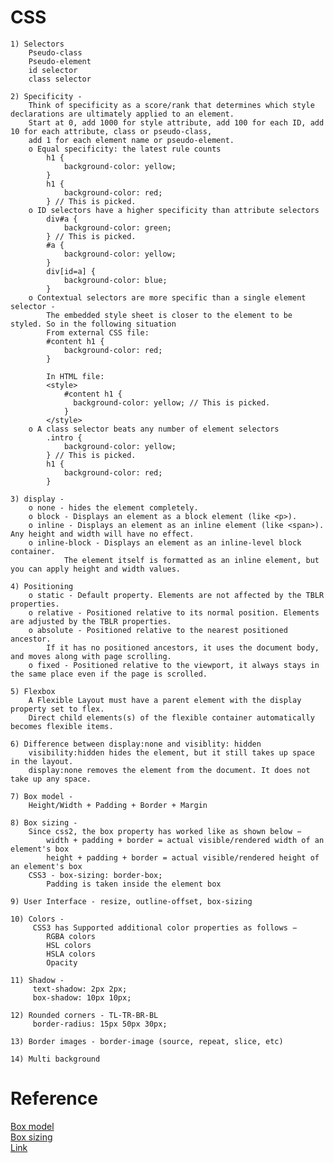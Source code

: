 # CSS

    1) Selectors
        Pseudo-class
        Pseudo-element
        id selector
        class selector

    2) Specificity -
        Think of specificity as a score/rank that determines which style declarations are ultimately applied to an element.
        Start at 0, add 1000 for style attribute, add 100 for each ID, add 10 for each attribute, class or pseudo-class,
        add 1 for each element name or pseudo-element.
        o Equal specificity: the latest rule counts
            h1 {
                background-color: yellow;
            }
            h1 {
                background-color: red;
            } // This is picked.
        o ID selectors have a higher specificity than attribute selectors
            div#a {
                background-color: green;
            } // This is picked.
            #a {
                background-color: yellow;
            }
            div[id=a] {
                background-color: blue;
            }
        o Contextual selectors are more specific than a single element selector - 
            The embedded style sheet is closer to the element to be styled. So in the following situation
            From external CSS file:
            #content h1 {
                background-color: red;
            }

            In HTML file:
            <style>
                #content h1 {
                  background-color: yellow; // This is picked.
                }
            </style>
        o A class selector beats any number of element selectors
            .intro {
                background-color: yellow;
            } // This is picked.
            h1 {
                background-color: red;
            }

    3) display -
        o none - hides the element completely.
        o block - Displays an element as a block element (like <p>).
        o inline - Displays an element as an inline element (like <span>). Any height and width will have no effect.
        o inline-block - Displays an element as an inline-level block container.
                The element itself is formatted as an inline element, but you can apply height and width values.

    4) Positioning
        o static - Default property. Elements are not affected by the TBLR properties.
        o relative - Positioned relative to its normal position. Elements are adjusted by the TBLR properties.
        o absolute - Positioned relative to the nearest positioned ancestor.
            If it has no positioned ancestors, it uses the document body, and moves along with page scrolling.
        o fixed - Positioned relative to the viewport, it always stays in the same place even if the page is scrolled.

    5) Flexbox
        A Flexible Layout must have a parent element with the display property set to flex.
        Direct child elements(s) of the flexible container automatically becomes flexible items.

    6) Difference between display:none and visiblity: hidden
        visibility:hidden hides the element, but it still takes up space in the layout.
        display:none removes the element from the document. It does not take up any space.

    7) Box model -
        Height/Width + Padding + Border + Margin

    8) Box sizing -
        Since css2, the box property has worked like as shown below −
            width + padding + border = actual visible/rendered width of an element's box
            height + padding + border = actual visible/rendered height of an element's box
        CSS3 - box-sizing: border-box;
            Padding is taken inside the element box

    9) User Interface - resize, outline-offset, box-sizing

    10) Colors -
         CSS3 has Supported additional color properties as follows −
            RGBA colors
            HSL colors
            HSLA colors
            Opacity

    11) Shadow -
         text-shadow: 2px 2px;
         box-shadow: 10px 10px;

    12) Rounded corners - TL-TR-BR-BL
         border-radius: 15px 50px 30px;

    13) Border images - border-image (source, repeat, slice, etc)

    14) Multi background


# Reference

[Box model](https://en.wikipedia.org/wiki/CSS_box_model) <br>
[Box sizing](https://www.tutorialspoint.com/css/css3_box_sizing.htm) <br>
[Link](https://www.softwaretestinghelp.com/css-interview-questions/amp/)